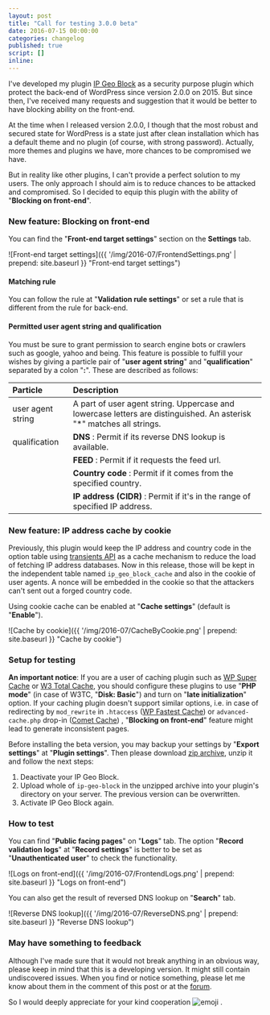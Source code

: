 ```yaml
---
layout: post
title: "Call for testing 3.0.0 beta"
date: 2016-07-15 00:00:00
categories: changelog
published: true
script: []
inline:
---
```


I've developed my plugin [IP Geo Block][IP-Geo-Block] as a security purpose 
plugin which protect the back-end of WordPress since version 2.0.0 on 2015.
But since then, I've received many requests and suggestion that it would be 
better to have blocking ability on the front-end.

At the time when I released version 2.0.0, I though that the most robust and 
secured state for WordPress is a state just after clean installation which has 
a default theme and no plugin (of course, with strong password). Actually, 
more themes and plugins we have, more chances to be compromised we have.

But in reality like other plugins, I can't provide a perfect solution to my 
users. The only approach I should aim is to reduce chances to be attacked and 
compromised. So I decided to equip this plugin with the ability of "**Blocking 
on front-end**".

<!--more-->

### New feature: Blocking on front-end ###

You can find the "**Front-end target settings**" section on the **Settings** tab.

![Front-end target settings]({{ '/img/2016-07/FrontendSettings.png' | prepend: site.baseurl }}
 "Front-end target settings")

#### Matching rule ####

You can follow the rule at "**Validation rule settings**" or set a rule that is 
different from the rule for back-end.

#### Permitted user agent string and qualification ####

You must be sure to grant permission to search engine bots or crawlers such as 
google, yahoo and being. This feature is possible to fulfill your wishes by 
giving a particle pair of "**user agent string**" and "**qualification**" 
separated by a colon "**:**". These are described as follows:

| Particle          | Description                                                                  |
|:------------------|:-----------------------------------------------------------------------------|
| user agent string | A part of user agent string. Uppercase and lowercase letters are distinguished. An asterisk "*" matches all strings. |
| qualification     | **DNS**               : Permit if its reverse DNS lookup is available.       |
|                   | **FEED**              : Permit if it requests the feed url.                  |
|                   | **Country code**      : Permit if it comes from the specified country.       |
|                   | **IP address (CIDR)** : Permit if it's in the range of specified IP address. |

### New feature: IP address cache by cookie ###

Previously, this plugin would keep the IP address and country code in the 
option table using [transients API][Transients_API] as a cache mechanism to 
reduce the load of fetching IP address databases. Now in this release, those 
will be kept in the independent table named `ip_geo_block_cache` and also in 
the cookie of user agents. A nonce will be embedded in the cookie so that the 
attackers can't sent out a forged country code.

Using cookie cache can be enabled at "**Cache settings**" (default is 
"**Enable**").

![Cache by cookie]({{ '/img/2016-07/CacheByCookie.png' | prepend: site.baseurl }}
 "Cache by cookie")

### Setup for testing ###

<div class="alert alert-info">
	<strong>An important notice</strong>: If you are a user of caching plugin 
	such as
	<a href="https://wordpress.org/plugins/wp-super-cache/" title="WP Super Cache - WordPress Plugins">WP Super Cache</a>
	or
	<a href="https://wordpress.org/plugins/w3-total-cache/" title="W3 Total Cache - WordPress Plugins">W3 Total Cache</a>,
	you should configure these plugins to use "<strong>PHP mode</strong>" (in 
	case of W3TC, "<strong>Disk: Basic</strong>") and turn on "<strong>late 
	initialization</strong>" option. If your caching plugin doesn't support 
	similar options, i.e. in case of redirecting by <code>mod_rewrite</code> 
	in <code>.htaccess</code> 
	(<a href="https://wordpress.org/plugins/wp-fastest-cache/" title="WP Fastest Cache - WordPress Plugins">WP Fastest Cache</a>)
	or <code>advanced-cache.php</code> drop-in 
	(<a href="https://wordpress.org/plugins/comet-cache/" title="Comet Cache - WordPress Plugins">Comet Cache</a>)
	, "<strong>Blocking on front-end</strong>" feature might lead to generate 
	inconsistent pages.
</div>

Before installing the beta version, you may backup your settings by "**Export 
settings**" at "**Plugin settings**". Then please download 
[zip archive][3.0.0Beta-ZIP], unzip it and follow the next steps:

1. Deactivate your IP Geo Block.
2. Upload whole of `ip-geo-block` in the unzipped archive into your plugin's 
   directory on your server. The previous version can be overwritten.
3. Activate IP Geo Block again.

### How to test ###

You can find "**Public facing pages**" on "**Logs**" tab. The option "**Record 
validation logs**" at "**Record settings**" is better to be set as 
"**Unauthenticated user**" to check the functionality.

![Logs on front-end]({{ '/img/2016-07/FrontendLogs.png' | prepend: site.baseurl }}
 "Logs on front-end")

You can also get the result of reversed DNS lookup on "**Search**" tab.

![Reverse DNS lookup]({{ '/img/2016-07/ReverseDNS.png' | prepend: site.baseurl }}
 "Reverse DNS lookup")

### May have something to feedback ###

Although I've made sure that it would not break anything in an obvious way, 
please keep in mind that this is a developing version. It might still contain 
undiscovered issues. When you find or notice something, please let me know 
about them in the comment of this post or at the [forum][forum].

So I would deeply appreciate for your kind cooperation <span class="emoji">
![emoji](https://assets-cdn.github.com/images/icons/emoji/unicode/1f604.png)
</span> .

[IP-Geo-Block]:   https://wordpress.org/plugins/ip-geo-block/ "WordPress › IP Geo Block « WordPress Plugins"
[Transients_API]: https://codex.wordpress.org/Transients_API
[WP-Super-Cache]: https://wordpress.org/plugins/wp-super-cache/ "WP Super Cache - WordPress Plugins"
[W3-Total-Cache]: https://wordpress.org/plugins/w3-total-cache/ "W3 Total Cache - WordPress Plugins"
[Fastest-Cache]:  https://wordpress.org/plugins/wp-fastest-cache/ "WP Fastest Cache - WordPress Plugins"
[Comet-Cache]:    https://wordpress.org/plugins/comet-cache/ "Comet Cache - WordPress Plugins"
[3.0.0Beta-ZIP]:  https://github.com/tokkonopapa/WordPress-IP-Geo-Block/archive/3.0.0b.zip "GitHub - tokkonopapa/WordPress-IP-Geo-Block at 3.0.0b"
[3.0.0BetaDiff]:  https://github.com/tokkonopapa/WordPress-IP-Geo-Block/compare/2.2.6...3.0.0b "Comparing 2.2.6...3.0.0b - tokkonopapa/WordPress-IP-Geo-Block - GitHub"
[forum]:          https://wordpress.org/support/plugin/ip-geo-block "WordPress &#8250; Support &raquo; IP Geo Block"
